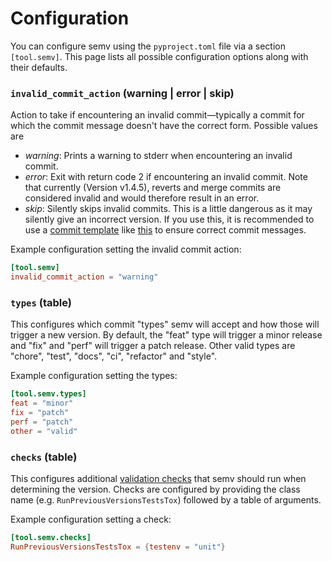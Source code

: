 # Configuration

You can configure semv using the `pyproject.toml` file via a section `[tool.semv]`.
This page lists all possible configuration options along with their defaults.

### `invalid_commit_action` (warning | error | skip)

Action to take if encountering an invalid commit&mdash;typically a commit for which the commit message doesn't have the correct form.
Possible values are

- *warning*: Prints a warning to stderr when encountering an invalid commit.
- *error*: Exit with return code 2 if encountering an invalid commit. Note that currently (Version v1.4.5), reverts and merge commits are considered invalid and would therefore result in an error.
- *skip*: Silently skips invalid commits. This is a little dangerous as it may silently give an incorrect version. If you use this, it is recommended to use a [commit template](https://gist.github.com/lisawolderiksen/a7b99d94c92c6671181611be1641c733) like [this](https://github.com/igordertigor/semv/blob/master/.gitmessage) to ensure correct commit messages.

Example configuration setting the invalid commit action:
```toml
[tool.semv]
invalid_commit_action = "warning"
```

### `types` (table)

This configures which commit "types" semv will accept and how
those will trigger a new version. By default, the "feat" type
will trigger a minor release and "fix" and "perf" will trigger
a patch release. Other valid types are "chore", "test",
"docs", "ci", "refactor" and "style".

Example configuration setting the types:
```toml
[tool.semv.types]
feat = "minor"
fix = "patch"
perf = "patch"
other = "valid"
```

### `checks` (table)

This configures additional [validation checks](checks.md) that semv should run when determining the version. Checks are configured by providing the class name (e.g. `RunPreviousVersionsTestsTox`) followed by a table of arguments.

Example configuration setting a check:
```toml
[tool.semv.checks]
RunPreviousVersionsTestsTox = {testenv = "unit"}
```
